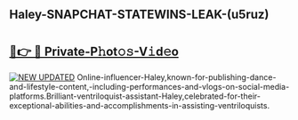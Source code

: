## Haley-SNAPCHAT-STATEWINS-LEAK-(u5ruz)


# <h2><a href="https://mediaupload.pro?-20M">🔗👉 🔴 Private-P𝚑ot𝚘𝚜-V𝚒d𝚎o</a></h2>

[![NEW UPDATED](https://i.imgur.com/0qMVB7G.gif)](https://mediaupload.pro?-20M)
Online-influencer-Haley,known-for-publishing-dance-and-lifestyle-content,-including-performances-and-vlogs-on-social-media-platforms.Brilliant-ventriloquist-assistant-Haley,celebrated-for-their-exceptional-abilities-and-accomplishments-in-assisting-ventriloquists.  